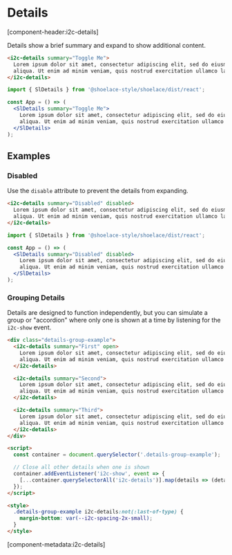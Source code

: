 <!-- cspell:dictionaries lorem-ipsum -->

# Details

[component-header:i2c-details]

Details show a brief summary and expand to show additional content.

```html preview
<i2c-details summary="Toggle Me">
  Lorem ipsum dolor sit amet, consectetur adipiscing elit, sed do eiusmod tempor incididunt ut labore et dolore magna
  aliqua. Ut enim ad minim veniam, quis nostrud exercitation ullamco laboris nisi ut aliquip ex ea commodo consequat.
</i2c-details>
```

```jsx react
import { SlDetails } from '@shoelace-style/shoelace/dist/react';

const App = () => (
  <SlDetails summary="Toggle Me">
    Lorem ipsum dolor sit amet, consectetur adipiscing elit, sed do eiusmod tempor incididunt ut labore et dolore magna
    aliqua. Ut enim ad minim veniam, quis nostrud exercitation ullamco laboris nisi ut aliquip ex ea commodo consequat.
  </SlDetails>
);
```

## Examples

### Disabled

Use the `disable` attribute to prevent the details from expanding.

```html preview
<i2c-details summary="Disabled" disabled>
  Lorem ipsum dolor sit amet, consectetur adipiscing elit, sed do eiusmod tempor incididunt ut labore et dolore magna
  aliqua. Ut enim ad minim veniam, quis nostrud exercitation ullamco laboris nisi ut aliquip ex ea commodo consequat.
</i2c-details>
```

```jsx react
import { SlDetails } from '@shoelace-style/shoelace/dist/react';

const App = () => (
  <SlDetails summary="Disabled" disabled>
    Lorem ipsum dolor sit amet, consectetur adipiscing elit, sed do eiusmod tempor incididunt ut labore et dolore magna
    aliqua. Ut enim ad minim veniam, quis nostrud exercitation ullamco laboris nisi ut aliquip ex ea commodo consequat.
  </SlDetails>
);
```

### Grouping Details

Details are designed to function independently, but you can simulate a group or "accordion" where only one is shown at a time by listening for the `i2c-show` event.

```html preview
<div class="details-group-example">
  <i2c-details summary="First" open>
    Lorem ipsum dolor sit amet, consectetur adipiscing elit, sed do eiusmod tempor incididunt ut labore et dolore magna
    aliqua. Ut enim ad minim veniam, quis nostrud exercitation ullamco laboris nisi ut aliquip ex ea commodo consequat.
  </i2c-details>

  <i2c-details summary="Second">
    Lorem ipsum dolor sit amet, consectetur adipiscing elit, sed do eiusmod tempor incididunt ut labore et dolore magna
    aliqua. Ut enim ad minim veniam, quis nostrud exercitation ullamco laboris nisi ut aliquip ex ea commodo consequat.
  </i2c-details>

  <i2c-details summary="Third">
    Lorem ipsum dolor sit amet, consectetur adipiscing elit, sed do eiusmod tempor incididunt ut labore et dolore magna
    aliqua. Ut enim ad minim veniam, quis nostrud exercitation ullamco laboris nisi ut aliquip ex ea commodo consequat.
  </i2c-details>
</div>

<script>
  const container = document.querySelector('.details-group-example');

  // Close all other details when one is shown
  container.addEventListener('i2c-show', event => {
    [...container.querySelectorAll('i2c-details')].map(details => (details.open = event.target === details));
  });
</script>

<style>
  .details-group-example i2c-details:not(:last-of-type) {
    margin-bottom: var(--i2c-spacing-2x-small);
  }
</style>
```

[component-metadata:i2c-details]
